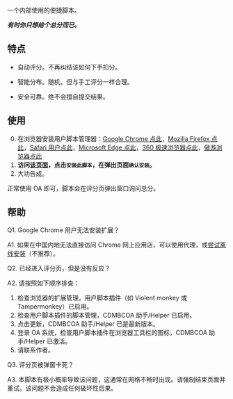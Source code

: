 一个内部使用的便捷脚本。

***有时你只想给个总分而已。***

## 特点

- 自动评分。不再纠结该如何下手扣分。

- 智能分布。随机，但与手工评分一样合理。

- 安全可靠。绝不会擅自提交结果。

## 使用

0. 在浏览器安装用户脚本管理器：[Google Chrome 点此](https://chrome.google.com/webstore/detail/violent-monkey/jinjaccalgkegednnccohejagnlnfdag)，[Mozilla Firefox 点此](https://addons.mozilla.org/zh-CN/firefox/addon/violentmonkey/)，[Safari 用户点此](http://tampermonkey.net/?browser=safari)，[Microsoft Edge 点此](https://www.microsoft.com/store/p/tampermonkey/9nblggh5162s)，[360 极速浏览器点此](https://ext.chrome.360.cn/webstore/detail/jinjaccalgkegednnccohejagnlnfdag)，[傲游浏览器点此](http://extension.maxthon.cn/detail/index.php?view_id=1680)
0. **访问[该页面](https://greasyfork.org/zh-CN/scripts/397003)，点击`安装此脚本`，在弹出页面`确认安装`。**
0. 大功告成。

正常使用 OA 即可，脚本会在评分页弹出窗口询问总分。

## 帮助

Q1. Google Chrome 用户无法安装扩展？

A1. 如果在中国内地无法直接访问 Chrome 网上应用店，可以使用代理，或[尝试离线安装](https://www.chrome-api.com/?id=dhdgffkkebhmkfjojejmpbldmpobfkfo)（不推荐）。 

Q2. 已经进入评分页，但是没有反应？

A2. 请按照如下顺序排查：

1. 检查浏览器的扩展管理，用户脚本插件（如 Violent monkey 或 Tampermonkey）已启用。
1. 检查用户脚本插件的脚本管理，CDMBCOA 助手/Helper 已启用。
1. 点击更新，CDMBCOA 助手/Helper 已是最新版本。
1. 登录 OA 系统，检查用户脚本插件在浏览器工具栏的图标，CDMBCOA 助手/Helper 已激活。
1. 请联系作者。

Q3. 评分页被弹窗卡死？

A3. 本脚本有极小概率导致该问题，这通常在网络不畅时出现。请强制结束页面并重试。该问题不会造成任何破坏性后果。

